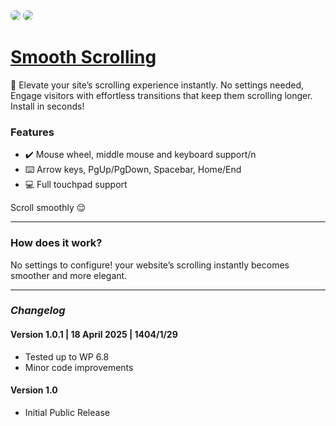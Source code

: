 <img src="https://ps.w.org/smooth-scrolling/assets/banner-772x250.jpg" style="border-radius: 7px;"/>
<img src="https://ps.w.org/smooth-scrolling/assets/banner-772x250-rtl.jpg" style="border-radius: 7px;"/>

**[Smooth Scrolling](https://wordpress.org/plugins/smooth-scrolling/)**
==========================

📜 Elevate your site’s scrolling experience instantly. No settings needed, Engage visitors with effortless transitions that keep them scrolling longer. Install in seconds!

### Features
- ✔️ Mouse wheel, middle mouse and keyboard support/n
- ⌨️ Arrow keys, PgUp/PgDown, Spacebar, Home/End
- 💻 Full touchpad support

Scroll smoothly 😌

----------

### How does it work?

No settings to configure! your website’s scrolling instantly becomes smoother and more elegant.

----------


### ***Changelog***


#### Version 1.0.1 | 18 April 2025 | 1404/1/29
- Tested up to WP 6.8
- Minor code improvements

#### Version 1.0

- Initial Public Release
